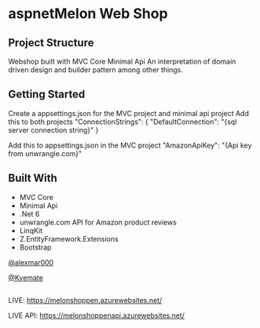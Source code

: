 # aspnetMelon Web Shop

## Project Structure

Webshop built with MVC Core
Minimal Api
An interpretation of domain driven design and builder pattern among other things.

## Getting Started

Create a appsettings.json for the MVC project and minimal api project
Add this to both projects
"ConnectionStrings": {
    "DefaultConnection": "{sql server connection string}"
  }

Add this to appsettings.json in the MVC project
"AmazonApiKey": "{Api key from unwrangle.com}"

## Built With

* MVC Core
* Minimal Api
* .Net 6
* unwrangle.com API for Amazon product reviews
* LinqKit
* Z.EntityFramework.Extensions
* Bootstrap


[@alexmar000](https://github.com/alexmar000) 

[@Kyemate](https://github.com/Kyemate) 
##
LIVE: 
https://melonshoppen.azurewebsites.net/

LIVE API: 
https://melonshoppenapi.azurewebsites.net/
